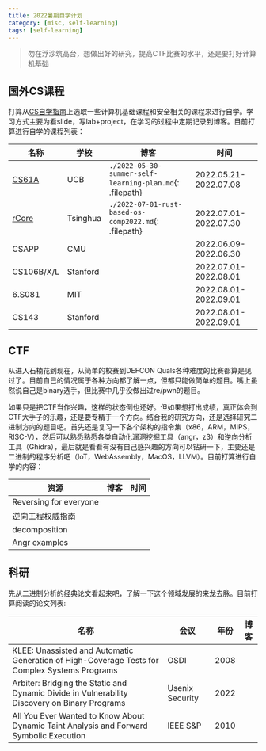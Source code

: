 ```yaml
---
title: 2022暑期自学计划
category: [misc, self-learning]
tags: [self-learning]
---
```


> 勿在浮沙筑高台，想做出好的研究，提高CTF比赛的水平，还是要打好计算机基础

## 国外CS课程

打算从[CS自学指南](https://csdiy.wiki)上选取一些计算机基础课程和安全相关的课程来进行自学。学习方式主要为看slide，写lab+project，在学习的过程中定期记录到博客。目前打算进行自学的课程列表：

| 名称                         | 学校       | 博客                                                       | 时间                    |
| -------------------------- | -------- | -------------------------------------------------------- | --------------------- |
| [CS61A](https://cs61a.org) | UCB      | `./2022-05-30-summer-self-learning-plan.md`{: .filepath} | 2022.05.21-2022.07.08 |
| [rCore](https://learningos.github.io/rust-based-os-comp2022/) | Tsinghua      | `./2022-07-01-rust-based-os-comp2022.md`{: .filepath} | 2022.07.01-2022.07.30 |
| CSAPP                      | CMU      |                                                          | 2022.06.09-2022.06.30 |
| CS106B/X/L                 | Stanford |                                                          | 2022.07.01-2022.08.01 |
| 6.S081                     | MIT      |                                                          | 2022.08.01-2022.09.01 |
| CS143                      | Stanford |                                                          | 2022.08.01-2022.09.01 |

## CTF

从进入石楠花到现在，从简单的校赛到DEFCON Quals各种难度的比赛都算是见过了。目前自己的情况属于各种方向都了解一点，但都只能做简单的题目。嘴上虽然说自己是binary选手，但比赛中几乎没做出过re/pwn的题目。

如果只是把CTF当作兴趣，这样的状态倒也还好。但如果想打出成绩，真正体会到CTF大手子的乐趣，还是要专精于一个方向。结合我的研究方向，还是选择研究二进制方向的题目吧。首先还是复习一下各个架构的指令集（x86，ARM，MIPS，RISC-V），然后可以熟悉熟悉各类自动化漏洞挖掘工具（angr，z3）和逆向分析工具（Ghidra），最后就是看看有没有自己感兴趣的方向可以钻研一下，主要还是二进制的程序分析吧（IoT，WebAssembly，MacOS，LLVM）。目前打算进行自学的内容：

| 资源                     | 博客  | 时间  |
| ---------------------- | --- | --- |
| Reversing for everyone |     |     |
| 逆向工程权威指南               |     |     |
| decomposition          |     |     |
| Angr examples          |     |     |

## 科研

先从二进制分析的经典论文看起来吧，了解一下这个领域发展的来龙去脉。目前打算阅读的论文列表:

| 名称                                                                                           | 会议              | 年份   | 博客 |
| --------------------------------------------------------------------------------------------- | --------------- | ---- | ---- |
| KLEE: Unassisted and Automatic Generation of High-Coverage Tests for Complex Systems Programs | OSDI            | 2008 | |
| Arbiter: Bridging the Static and Dynamic Divide in Vulnerability Discovery on Binary Programs | Usenix Security | 2022 | |
| All You Ever Wanted to Know About Dynamic Taint Analysis and Forward Symbolic Execution       | IEEE S&P        | 2010 | |
